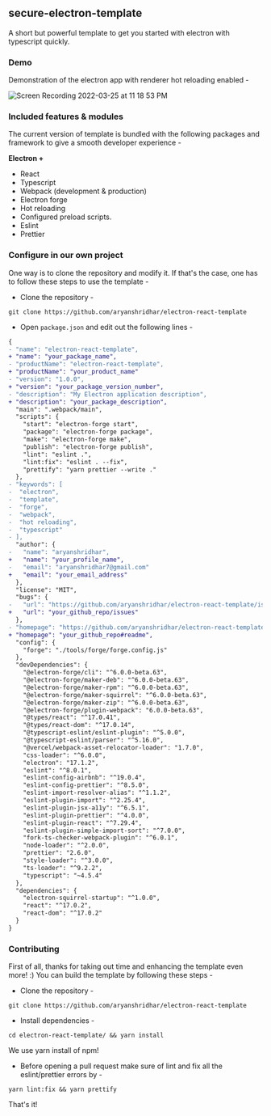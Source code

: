 ## secure-electron-template

A short but powerful template to get you started with electron with typescript quickly.

### Demo

Demonstration of the electron app with renderer hot reloading enabled -

![Screen Recording 2022-03-25 at 11 18 53 PM](https://user-images.githubusercontent.com/53977614/160176905-0e33565f-6efe-4d96-a308-f57f7beee479.gif)

### Included features & modules

The current version of template is bundled with the following packages and framework to give a smooth developer experience -

<b>Electron + </b>

- React
- Typescript
- Webpack (development & production)
- Electron forge
- Hot reloading
- Configured preload scripts.
- Eslint
- Prettier

### Configure in our own project

One way is to clone the repository and modify it. If that's the case, one has to follow these steps to use the template -

- Clone the repository -

```
git clone https://github.com/aryanshridhar/electron-react-template
```

- Open `package.json` and edit out the following lines -

```diff
{
- "name": "electron-react-template",
+ "name": "your_package_name",
- "productName": "electron-react-template",
+ "productName": "your_product_name"
- "version": "1.0.0",
+ "version": "your_package_version_number",
- "description": "My Electron application description",
+ "description": "your_package_description",
  "main": ".webpack/main",
  "scripts": {
    "start": "electron-forge start",
    "package": "electron-forge package",
    "make": "electron-forge make",
    "publish": "electron-forge publish",
    "lint": "eslint .",
    "lint:fix": "eslint . --fix",
    "prettify": "yarn prettier --write ."
  },
- "keywords": [
-  "electron",
-  "template",
-  "forge",
-  "webpack",
-  "hot reloading",
-  "typescript"
- ],
  "author": {
-   "name": "aryanshridhar",
+   "name": "your_profile_name",
-   "email": "aryanshridhar7@gmail.com"
+   "email": "your_email_address"
  },
  "license": "MIT",
  "bugs": {
-   "url": "https://github.com/aryanshridhar/electron-react-template/issues"
+   "url": "your_github_repo/issues"
  },
- "homepage": "https://github.com/aryanshridhar/electron-react-template#readme",
+ "homepage": "your_github_repo#readme",
  "config": {
    "forge": "./tools/forge/forge.config.js"
  },
  "devDependencies": {
    "@electron-forge/cli": "^6.0.0-beta.63",
    "@electron-forge/maker-deb": "^6.0.0-beta.63",
    "@electron-forge/maker-rpm": "^6.0.0-beta.63",
    "@electron-forge/maker-squirrel": "^6.0.0-beta.63",
    "@electron-forge/maker-zip": "^6.0.0-beta.63",
    "@electron-forge/plugin-webpack": "6.0.0-beta.63",
    "@types/react": "^17.0.41",
    "@types/react-dom": "^17.0.14",
    "@typescript-eslint/eslint-plugin": "^5.0.0",
    "@typescript-eslint/parser": "^5.16.0",
    "@vercel/webpack-asset-relocator-loader": "1.7.0",
    "css-loader": "^6.0.0",
    "electron": "17.1.2",
    "eslint": "^8.0.1",
    "eslint-config-airbnb": "^19.0.4",
    "eslint-config-prettier": "^8.5.0",
    "eslint-import-resolver-alias": "^1.1.2",
    "eslint-plugin-import": "^2.25.4",
    "eslint-plugin-jsx-a11y": "^6.5.1",
    "eslint-plugin-prettier": "^4.0.0",
    "eslint-plugin-react": "^7.29.4",
    "eslint-plugin-simple-import-sort": "^7.0.0",
    "fork-ts-checker-webpack-plugin": "^6.0.1",
    "node-loader": "^2.0.0",
    "prettier": "2.6.0",
    "style-loader": "^3.0.0",
    "ts-loader": "^9.2.2",
    "typescript": "~4.5.4"
  },
  "dependencies": {
    "electron-squirrel-startup": "^1.0.0",
    "react": "^17.0.2",
    "react-dom": "^17.0.2"
  }
}

```

### Contributing

First of all, thanks for taking out time and enhancing the template even more! :)
You can build the template by following these steps -

- Clone the repository -

```
git clone https://github.com/aryanshridhar/electron-react-template
```

- Install dependencies -

```
cd electron-react-template/ && yarn install
```

We use yarn install of npm!

- Before opening a pull request make sure of lint and fix all the eslint/prettier errors by -

```
yarn lint:fix && yarn prettify
```

That's it!
